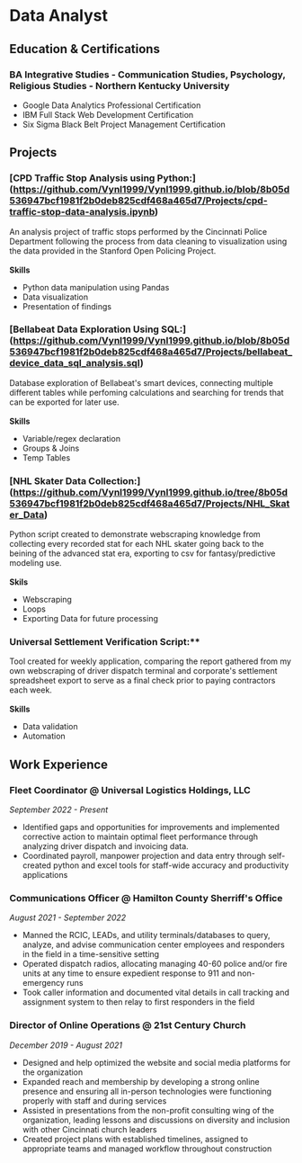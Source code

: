 # Data Analyst

## Education & Certifications
### BA Integrative Studies - Communication Studies, Psychology, Religious Studies - Northern Kentucky University
* Google Data Analytics Professional Certification
* IBM Full Stack Web Development Certification
* Six Sigma Black Belt Project Management Certification

## Projects
### [CPD Traffic Stop Analysis using Python:] (https://github.com/Vynl1999/Vynl1999.github.io/blob/8b05d536947bcf1981f2b0deb825cdf468a465d7/Projects/cpd-traffic-stop-data-analysis.ipynb)
An analysis project of traffic stops performed by the Cincinnati Police Department following the process from data cleaning to visualization using the data provided in the Stanford Open Policing Project. <br/><br/>
**Skills**
* Python data manipulation using Pandas
* Data visualization
* Presentation of findings

### [Bellabeat Data Exploration Using SQL:] (https://github.com/Vynl1999/Vynl1999.github.io/blob/8b05d536947bcf1981f2b0deb825cdf468a465d7/Projects/bellabeat_device_data_sql_analysis.sql)
Database exploration of Bellabeat's smart devices, connecting multiple different tables while perfoming calculations and searching for trends that can be exported for later use.<br/><br/>
**Skills**
* Variable/regex declaration
* Groups & Joins
* Temp Tables

### [NHL Skater Data Collection:] (https://github.com/Vynl1999/Vynl1999.github.io/tree/8b05d536947bcf1981f2b0deb825cdf468a465d7/Projects/NHL_Skater_Data)
Python script created to demonstrate webscraping knowledge from collecting every recorded stat for each NHL skater going back to the beining of the advanced stat era, exporting to csv for fantasy/predictive modeling use.<br/><br/>
**Skils**
* Webscraping
* Loops
* Exporting Data for future processing

### Universal Settlement Verification Script:**
Tool created for weekly application, comparing the report gathered from my own webscraping of driver dispatch terminal and corporate's settlement spreadsheet export to serve as a final check prior to paying contractors each week.<br/><br/>
**Skills**
* Data validation
* Automation

## Work Experience
### Fleet Coordinator @ Universal Logistics Holdings, LLC
*September 2022 - Present*
* Identified gaps and opportunities for improvements and implemented corrective
action to maintain optimal fleet performance through analyzing driver dispatch and invoicing data.
* Coordinated payroll, manpower projection and data entry through self-created python and excel tools for staff-wide accuracy and productivity applications

### Communications Officer @ Hamilton County Sherriff's Office
*August 2021 - September 2022*
* Manned the RCIC, LEADs, and utility terminals/databases to query, analyze, and advise communication center employees and responders in the field in a time-sensitive setting
* Operated dispatch radios, allocating managing 40-60 police and/or fire units at any time to ensure expedient response to 911 and non-emergency runs
* Took caller information and documented vital details in call tracking and assignment system to then relay to first responders in the field

### Director of Online Operations @ 21st Century Church
*December 2019 - August 2021*
* Designed and help optimized the website and social media platforms for the organization
* Expanded reach and membership by developing a strong online presence and ensuring all in-person technologies were functioning properly with staff and during services
* Assisted in presentations from the non-profit consulting wing of the organization, leading lessons and discussions on diversity and inclusion with other Cincinnati church leaders
* Created project plans with established timelines, assigned to appropriate teams and managed workflow throughout construction
